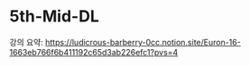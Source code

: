 # 5th-Mid-DL
강의 요약: https://ludicrous-barberry-0cc.notion.site/Euron-16-1663eb766f6b411192c65d3ab226efc1?pvs=4